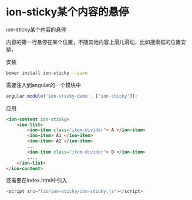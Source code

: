 # ion-sticky某个内容的悬停

ion-sticky某个内容的悬停

内容的第一行悬停在某个位置，不随其他内容上滑儿滑动，比如搜索框的位置安排，

安装
```bash
bower install ion-sticky --save
```

需要注入到angular的一个模块中
```js
angular.module('ion-sticky-demo', ['ion-sticky']);
```

应用
```html
<ion-content ion-sticky>
    <ion-list>
        <ion-item class="item-divider"> A </ion-item>
        <ion-item> A1 </ion-item>
        <ion-item> A2 </ion-item>
        ...
        <ion-item class="item-divider"> B </ion-item>
        ....
    </ion-list>
</ion-content>
```

还需要在index.html中引入
```js
<script src="lib/ion-sticky/ion-sticky.js"></script>
```